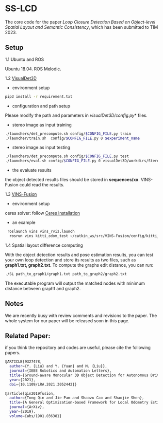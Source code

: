 # SS-LCD

The core code for the paper *Loop Closure Detection Based on Object-level Spatial Layout and Semantic Consistency*, which has been submitted to TIM 2023.

## Setup

1.1 Ubuntu and ROS

Ubuntu 18.04. ROS Melodic.

1.2 [VisualDet3D](https://github.com/Owen-Liuyuxuan/visualDet3D)

- environment setup

```bash
pip3 install -r requirement.txt
```

- configuration and path setup

Please modify the path and parameters in **visualDet3D/config*.py** files.

- stereo image as input training

```bash
./launchers/det_precompute.sh config/$CONFIG_FILE.py train
./launcher/train.sh  config/$CONFIG_FILE.py 0 $experiment_name
```

- stereo image as input testing

```bash
./launchers/det_precompute.sh config/$CONFIG_FILE.py test
./launchers/eval.sh config/$CONFIG_FILE.py 0 visualDet3D/workdirs/Stereo3D/checkpoint/Stereo3D_latest.pth test
```

- the evaluate results

the object detected results files should be stored in **sequences/xx**. VINS-Fusion could read the results.

1.3 [VINS-Fusion](https://github.com/HKUST-Aerial-Robotics/VINS-Fusion)

- environment setup

ceres solver: follow [Ceres Installation](http://ceres-solver.org/installation.html)

- an example

```bash
 roslaunch vins vins_rviz.launch
  rosrun vins kitti_odom_test ~/catkin_ws/src/VINS-Fusion/config/kitti_odom/kitti_config00-02.yaml YOUR_DATASET_FOLDER/sequences/00/
```

1.4 Spatial layout difference computing

With the object detection results and pose estimation results, you can test your own loop detection and store its results as two files, such as **graph1.txt, graph2.txt**. To compute the graphs edit distance, you can run:

```bash
./SL path_to_graph1/graph1.txt path_to_graph2/graph2.txt
```

The executable program will output the matched nodes with minimum distance between graph1 and graph2.

## Notes

We are recently busy with review comments and revisions to the paper. The whole system for our paper will be released soon in this page.

## Related Paper:

if you think the repository and codes are useful, please cite the following papers.

```bash
@ARTICLE{9327478,
  author={Y. {Liu} and Y. {Yuan} and M. {Liu}},
  journal={IEEE Robotics and Automation Letters}, 
  title={Ground-aware Monocular 3D Object Detection for Autonomous Driving}, 
  year={2021},
  doi={10.1109/LRA.2021.3052442}}
  
@article{qin2019fusion,
  author={Tong Qin and Jie Pan and Shaozu Cao and Shaojie Shen},
  title={A General Optimization-based Framework for Local Odometry Estimation with Multiple Sensors},
  journal={ArXiv},
  year={2019},
  volume={abs/1901.03638}}
```